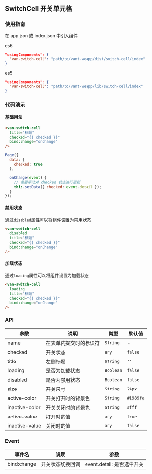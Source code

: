 ## SwitchCell 开关单元格

### 使用指南
在 app.json 或 index.json 中引入组件

es6
```json
"usingComponents": {
  "van-switch-cell": "path/to/vant-weapp/dist/switch-cell/index"
}
```

es5
```json
"usingComponents": {
  "van-switch-cell": "path/to/vant-weapp/lib/switch-cell/index"
}
```

### 代码演示

#### 基础用法

```html
<van-switch-cell
  title="标题"
  checked="{{ checked }}"
  bind:change="onChange"
/>
```

```javascript
Page({
  data: {
    checked: true
  },

  onChange(event) {
    // 需要手动对 checked 状态进行更新
    this.setData({ checked: event.detail });
  }
});
```

#### 禁用状态
通过`disabled`属性可以将组件设置为禁用状态

```html
<van-switch-cell
  disabled
  title="标题"
  checked="{{ checked }}"
  bind:change="onChange"
/>
```

#### 加载状态
通过`loading`属性可以将组件设置为加载状态

```html
<van-switch-cell
  loading
  title="标题"
  checked="{{ checked }}"
  bind:change="onChange"
/>
```

### API

| 参数 | 说明 | 类型 | 默认值 |
|-----------|-----------|-----------|-------------|
| name | 在表单内提交时的标识符 | `String` | - |
| checked | 开关状态 | `any` | `false` |
| title | 左侧标题 |  `String` | `''` |
| loading | 是否为加载状态 |  `Boolean` | `false` |
| disabled | 是否为禁用状态 |  `Boolean` | `false` |
| size | 开关尺寸 | `String` | `24px` |
| active-color | 开关打开时的背景色 | `String` | `#1989fa` |
| inactive-color | 开关关闭时的背景色 | `String` | `#fff` |
| active-value | 打开时的值 | `any` | `true` |
| inactive-value | 关闭时的值 | `any` | `false` |

### Event

| 事件名 | 说明 | 参数 |
|-----------|-----------|-----------|
| bind:change | 开关状态切换回调 | event.detail: 是否选中开关 |
